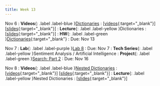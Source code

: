 ```yaml
---
title: Week 13
---
```


Nov 6
: **Videos**{: .label .label-blue }[Dictionaries](https://edstem.org/us/courses/41289/lessons/71246)
  : \[[videos](https://www.youtube.com/playlist?list=PLWGqLlpet_GTxCIP45qXXZbUX5Uq9dtyI){:target="_blank"}\] \[[slides](https://docs.google.com/presentation/d/1l0cnXeJ17aFw3mLVOG97ufcFcXLIFiLUFnZfP6VnZZ0){:target="_blank"}\]
: **Lecture**{: .label .label-yellow }Dictionaries
  : \[[slides](https://docs.google.com/presentation/d/1q78GJexFC83zHYkiiPIHezan89Sgp_QlVvpG73a0rCQ){:target="_blank"}\]
: **HW**{: .label .label-green }[Dictionaries](https://edstem.org/us/courses/41289/lessons/80480){:target="_blank"}
  : Due: Nov 13

Nov 7
: **Lab**{: .label .label-purple }[Lab 8](https://edstem.org/us/courses/41289/lessons/80479)
  : Due: Nov 7
: **Tech Series**{: .label .label-yellow }Sentiment Analysis / Artificial Intelligence
: **Project**{: .label .label-green }[Search: Part 2](https://edstem.org/us/courses/41289/lessons/80724)
  : Due: Nov 16

Nov 8
: **Videos**{: .label .label-blue }[Nested Dictionaries](https://edstem.org/us/courses/41289/lessons/71287)
  : \[[videos](https://www.youtube.com/playlist?list=PLWGqLlpet_GT41duK-dJCD4L029737Ig6){:target="_blank"}\] \[[slides](https://docs.google.com/presentation/d/1ZGzuX4XoUaao-RKLyJFDISPCFhyqXdRmUVsvyn0uNiw){:target="_blank"}\]
: **Lecture**{: .label .label-yellow }Nested Dictionaries
  : \[[slides](https://docs.google.com/presentation/d/1TbuLl3Nom1Mg0R30CnTxKSzM7Sb_Xop_SpSgBQPW080){:target="_blank"}\]
